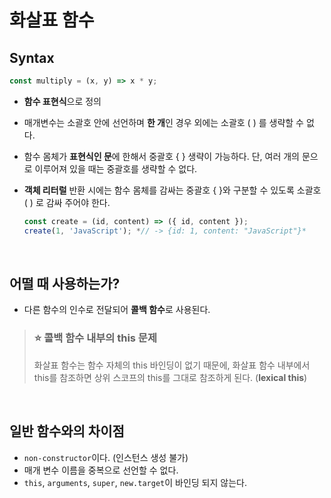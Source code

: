# 화살표 함수

## Syntax

```js
const multiply = (x, y) => x * y;
```

- **함수 표현식**으로 정의
- 매개변수는 소괄호 안에 선언하며 **한 개**인 경우 외에는 소괄호 ( ) 를 생략할 수 없다.
- 함수 몸체가 **표현식인 문**에 한해서 중괄호 { } 생략이 가능하다. 단, 여러 개의 문으로 이루어져 있을 때는 중괄호를 생략할 수 없다.
- **객체 리터럴** 반환 시에는 함수 몸체를 감싸는 중괄호 { }와 구분할 수 있도록 소괄호 ( ) 로 감싸 주어야 한다.
    
    ```js
    const create = (id, content) => ({ id, content });
    create(1, 'JavaScript'); *// -> {id: 1, content: "JavaScript"}*
    ```
<br>

## 어떨 때 사용하는가?

- 다른 함수의 인수로 전달되어 **콜백 함수**로 사용된다.
    
    

> ### ⭐ 콜백 함수 내부의 this 문제
>
> 화살표 함수는 함수 자체의 this 바인딩이 없기 때문에, 화살표 함수 내부에서 this를 참조하면 상위 스코프의 this를 그대로 참조하게 된다. (**lexical this**) 

<br>

## 일반 함수와의 차이점
- `non-constructor`이다. (인스턴스 생성 불가)
- 매개 변수 이름을 중복으로 선언할 수 없다.
- `this`, `arguments`, `super`,  `new.target`이 바인딩 되지 않는다.